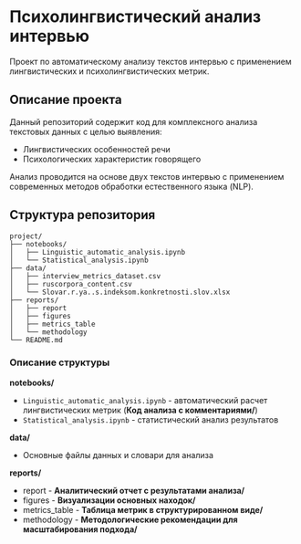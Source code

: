 # Психолингвистический анализ интервью

Проект по автоматическому анализу текстов интервью с применением лингвистических и психолингвистических метрик.

## Описание проекта

Данный репозиторий содержит код для комплексного анализа текстовых данных с целью выявления:
- Лингвистических особенностей речи
- Психологических характеристик говорящего

Анализ проводится на основе двух текстов интервью с применением современных методов обработки естественного языка (NLP).


## Структура репозитория

```tree
project/
├── notebooks/
│   ├── Linguistic_automatic_analysis.ipynb
│   └── Statistical_analysis.ipynb
├── data/
│   ├── interview_metrics_dataset.csv
│   ├── ruscorpora_content.csv
│   └── Slovar.r.ya..s.indeksom.konkretnosti.slov.xlsx
├── reports/
│   ├── report
│   ├── figures
│   ├── metrics_table
│   └── methodology
└── README.md
```

### Описание структуры

**notebooks/**
- `Linguistic_automatic_analysis.ipynb` - автоматический расчет лингвистических метрик (**Код анализа с комментариями/**)
- `Statistical_analysis.ipynb` - статистический анализ результатов

**data/**
- Основные файлы данных и словари для анализа

**reports/**
- report - **Аналитический отчет с результатами анализа/**
- figures - **Визуализации основных находок/**
- metrics_table - **Таблица метрик в структурированном виде/**
- methodology - **Методологические рекомендации для масштабирования подхода/**
